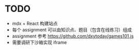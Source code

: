 # TODO

- mdx + React 构建站点
- 每个 assignment 可以由知识点、题目（包含在线练习）组成
- assignment 参考 <https://github.com/dxytoday/games101.js>
- 需要调研下沙箱实现 iframe

